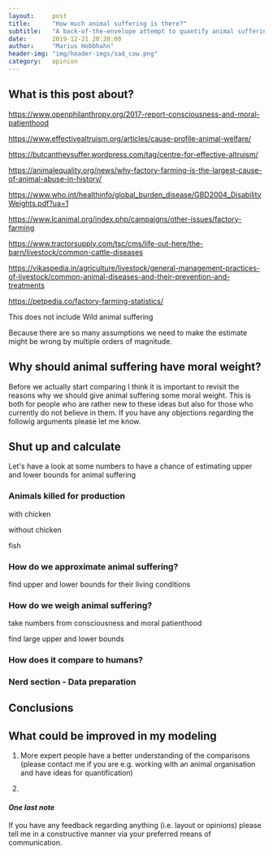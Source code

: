 ```yaml
---
layout:     post
title:      "How much animal suffering is there?"
subtitle:   "A back-of-the-envelope attempt to quantify animal suffering caused by human consumption"
date:       2019-12-21 20:28:00
author:     "Marius Hobbhahn"
header-img: "img/header-imgs/sad_cow.png"
category:   opinion
---
```


## **What is this post about?**


https://www.openphilanthropy.org/2017-report-consciousness-and-moral-patienthood

https://www.effectivealtruism.org/articles/cause-profile-animal-welfare/

https://butcantheysuffer.wordpress.com/tag/centre-for-effective-altruism/

https://animalequality.org/news/why-factory-farming-is-the-largest-cause-of-animal-abuse-in-history/

https://www.who.int/healthinfo/global_burden_disease/GBD2004_DisabilityWeights.pdf?ua=1

https://www.lcanimal.org/index.php/campaigns/other-issues/factory-farming

https://www.tractorsupply.com/tsc/cms/life-out-here/the-barn/livestock/common-cattle-diseases

https://vikaspedia.in/agriculture/livestock/general-management-practices-of-livestock/common-animal-diseases-and-their-prevention-and-treatments

https://petpedia.co/factory-farming-statistics/

This does not include Wild animal suffering

Because there are so many assumptions we need to make the estimate might be wrong by multiple orders of magnitude. 

## Why should animal suffering have moral weight?

Before we actually start comparing I think it is important to revisit the reasons why we should give animal suffering some moral weight. This is both for people who are rather new to these ideas but also for those who currently do not believe in them. If you have any objections regarding the followig arguments please let me know. 


## Shut up and calculate

Let's have a look at some numbers to have a chance of estimating upper and lower bounds for animal suffering

### Animals killed for production

with chicken

without chicken

fish

### How do we approximate animal suffering?

find upper and lower bounds for their living conditions

### How do we weigh animal suffering?

take numbers from consciousness and moral patienthood

find large upper and lower bounds

### How does it compare to humans?


### Nerd section - Data preparation


## Conclusions



## What could be improved in my modeling

1. More expert people have a better understanding of the comparisons (please contact me if you are e.g. working with an animal organisation and have ideas for quantification)

2. 


#### ***One last note***

If you have any feedback regarding anything (i.e. layout or opinions) please tell me in a constructive manner via your preferred means of communication.


